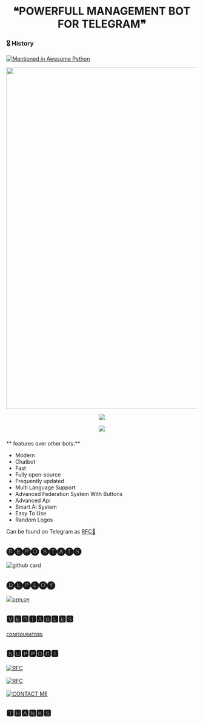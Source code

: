 <h1 align = "center"> ❝POWERFULL MANAGEMENT BOT FOR TELEGRAM❞ </h1>

### 🎖 History

[![Mentioned in Awesome Python](https://awesome.re/mentioned-badge.svg)](https://github.com/INNOCENTARMY1/RFCROBOT)

<p align = "center"><a herf = "https://t.me/RFC_TEAM" alt = "RFC"><img src = "https://te.legra.ph/file/a9f41cbf767c430ed4d3d.jpg" width = "900"></a></p>

<p align = "center">
<a href = "https://python.org">
<img src = "https://forthebadge.com/images/badges/made-with-python.svg">
</p>
</a>

<p align = "center">
<a href = "https://github.com/Innocentarmy1/RFCROBOT">
<img src = "https://forthebadge.com/images/badges/open-source.svg">
</p>
</a>

###
** features over other bots:**
- Modern
- Chatbot
- Fast
- Fully open-source
- Frequently updated
- Multi Language Support
- Advanced Federation System With Buttons
- Advanced Api
- Smart Ai System
- Easy To Use
- Random Logos

Can be found on Telegram as [RFC💞](https://t.me/RFC_ROBOT)</br>


## 🅡🅔🅟🅞 🅢🅣🅐🅣🅢
![github card](https://github-readme-stats.vercel.app/api/pin/?username=ITZ-ZAID&repo=RFCROBOT&theme=dark)

## 🅓🅔🅟🅛🅞🅨
[![ᴅᴇᴘʟᴏʏ](https://www.herokucdn.com/deploy/button.svg)](https://heroku.com/deploy?template=https://github.com/Innocentarmy1/RFCROBOT)


## 🆅🅴🆁🅸🅰🅱🅻🅴🆂
[ᴄᴏɴꜰɪɢᴜʀᴀᴛɪᴏɴ](https://github.com/Innocentarmy1/Zaid-Robot/blob/master/Configuration)

## 🆂🆄🅿🅿🅾🆁🆃
[![RFC](https://img.shields.io/badge/RFC-Channel-red?style=for-the-badge&logo=telegram)](https://t.me/RFCTEAM)</br></br>
[![RFC](https://img.shields.io/badge/RFC-Group-red?style=for-the-badge&logo=telegram)](https://t.me/RFC_TEAM)</br></br>
[![CONTACT ME](https://img.shields.io/badge/Telegram-Contact%20Me-informational)](https://t.me/DEEWANA_MAHADEV_KA)

## 🆃🅷🅰🅽🅺🆂


